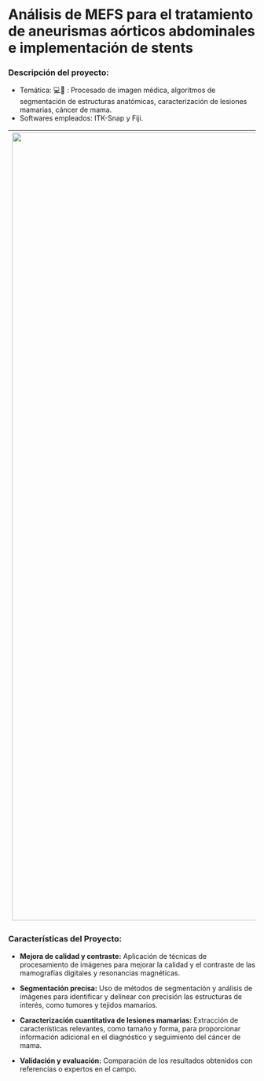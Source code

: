 # Análisis de MEFS para el tratamiento de aneurismas aórticos abdominales e implementación de stents 

### **Descripción del proyecto:**
  - Temática: 💻🏥 : Procesado de imagen médica, algoritmos de segmentación de estructuras anatómicas, caracterización de lesiones mamarias, cáncer de mama.
  - Softwares empleados: ITK-Snap y Fiji.

| <img src="https://user-images.githubusercontent.com/79250883/250957939-3abaa455-111f-4b49-b29b-eab8fab99a3b.png" alt="Biosensor Cutáneo" width="1600" height="auto"> | Análisis de MEFS y stents para el tratamiento de aneurismas aórticos abdominales. Investigación de modelos de elementos finitos y evaluación de resultados. Enfoque en la prevención de rupturas vasculares y futuras mejoras en el diseño y optimización de stents.|
|---|---|


### Características del Proyecto:

- **Mejora de calidad y contraste:** Aplicación de técnicas de procesamiento de imágenes para mejorar la calidad y el contraste de las mamografías digitales y resonancias magnéticas.
  
- **Segmentación precisa:** Uso de métodos de segmentación y análisis de imágenes para identificar y delinear con precisión las estructuras de interés, como tumores y tejidos mamarios.

- **Caracterización cuantitativa de lesiones mamarias:** Extracción de características relevantes, como tamaño y forma, para proporcionar información adicional en el diagnóstico y seguimiento del cáncer de mama.
  
- **Validación y evaluación:** Comparación de los resultados obtenidos con referencias o expertos en el campo.

